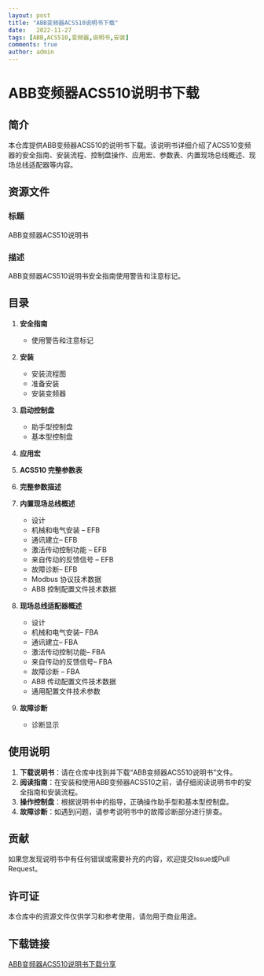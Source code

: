```yaml
---
layout: post
title: "ABB变频器ACS510说明书下载"
date:   2022-11-27
tags: [ABB,ACS510,变频器,说明书,安装]
comments: true
author: admin
---
```

# ABB变频器ACS510说明书下载

## 简介

本仓库提供ABB变频器ACS510的说明书下载。该说明书详细介绍了ACS510变频器的安全指南、安装流程、控制盘操作、应用宏、参数表、内置现场总线概述、现场总线适配器等内容。

## 资源文件

### 标题
ABB变频器ACS510说明书

### 描述
ABB变频器ACS510说明书安全指南使用警告和注意标记。

## 目录

1. **安全指南**
   - 使用警告和注意标记

2. **安装**
   - 安装流程图
   - 准备安装
   - 安装变频器

3. **启动控制盘**
   - 助手型控制盘
   - 基本型控制盘

4. **应用宏**

5. **ACS510 完整参数表**

6. **完整参数描述**

7. **内置现场总线概述**
   - 设计
   - 机械和电气安装 – EFB
   - 通讯建立– EFB
   - 激活传动控制功能 – EFB
   - 来自传动的反馈信号 – EFB
   - 故障诊断– EFB
   - Modbus 协议技术数据
   - ABB 控制配置文件技术数据

8. **现场总线适配器概述**
   - 设计
   - 机械和电气安装– FBA
   - 通讯建立– FBA
   - 激活传动控制功能– FBA
   - 来自传动的反馈信号– FBA
   - 故障诊断 – FBA
   - ABB 传动配置文件技术数据
   - 通用配置文件技术参数

9. **故障诊断**
   - 诊断显示

## 使用说明

1. **下载说明书**：请在仓库中找到并下载“ABB变频器ACS510说明书”文件。
2. **阅读指南**：在安装和使用ABB变频器ACS510之前，请仔细阅读说明书中的安全指南和安装流程。
3. **操作控制盘**：根据说明书中的指导，正确操作助手型和基本型控制盘。
4. **故障诊断**：如遇到问题，请参考说明书中的故障诊断部分进行排查。

## 贡献

如果您发现说明书中有任何错误或需要补充的内容，欢迎提交Issue或Pull Request。

## 许可证

本仓库中的资源文件仅供学习和参考使用，请勿用于商业用途。

## 下载链接

[ABB变频器ACS510说明书下载分享](https://pan.quark.cn/s/667d8fd532ec)